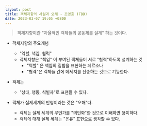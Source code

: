 ```yaml
---
layout: post
title: 객체지향의 사실과 오해 - 조영호 (TBD)
date: 2023-03-07 19:05 +0800
---
```


> 객체지향이란 "자율적인 객체들의 공동체를 설계" 하는 것이다.

- 객체지향의 주요개념
  - "역할, 책임, 협력"
  - 객체지향은 "책임" 이 부여된 객체들이 서로 "협력"하도록 설계하는 것 
    - "역할" 은 책임의 집합을 표현하는 페르소나
    - "협력"은 객체들 간에 메세지를 전송하는 것으로 기능한다.

- 객체는
  - "상태, 행동, 식별자"로 표현될 수 있다.

- 객체가 실제세계의 반영이라는 것은 "오해"다.
  - 객체는 실제 세계의 무언가를 "의인화"한 것으로 이해하면 용이하다.
  - 객체에 대해 실제 세계는 "은유" 표현으로 생각할 수 있다.
